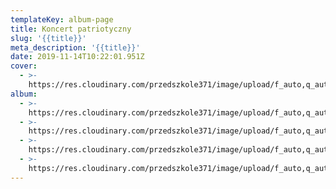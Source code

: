 ```yaml
---
templateKey: album-page
title: Koncert patriotyczny
slug: '{{title}}'
meta_description: '{{title}}'
date: 2019-11-14T10:22:01.951Z
cover: 
  - >-
    https://res.cloudinary.com/przedszkole371/image/upload/f_auto,q_auto/c_fill,w_1200/v1573666424/Albumy%20zdj%C4%99%C4%87/2019/Koncert%20patriotyczny/qzaythsz6t17xzn6mrzc.jpg
album:
  - >-
    https://res.cloudinary.com/przedszkole371/image/upload/f_auto,q_auto/c_fill,w_1200/v1573666424/Albumy%20zdj%C4%99%C4%87/2019/Koncert%20patriotyczny/qzaythsz6t17xzn6mrzc.jpg
  - >-
    https://res.cloudinary.com/przedszkole371/image/upload/f_auto,q_auto/c_fill,w_1200/v1573666424/Albumy%20zdj%C4%99%C4%87/2019/Koncert%20patriotyczny/mlpshi9gdyq0kmyjtgry.jpg
  - >-
    https://res.cloudinary.com/przedszkole371/image/upload/f_auto,q_auto/c_fill,w_1200/v1573666423/Albumy%20zdj%C4%99%C4%87/2019/Koncert%20patriotyczny/y3fplp3msyqagclvzqzd.jpg
  - >-
    https://res.cloudinary.com/przedszkole371/image/upload/f_auto,q_auto/c_fill,w_1200/v1573666423/Albumy%20zdj%C4%99%C4%87/2019/Koncert%20patriotyczny/btskztgwo2sqjdzpzusw.jpg
---
```


